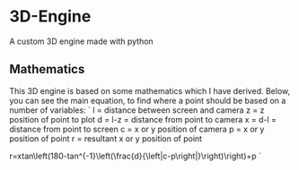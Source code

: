 # 3D-Engine
A custom 3D engine made with python

## Mathematics
This 3D engine is based on some mathematics which I have derived. Below, you can see the main equation, to find where a point should be based on a number of variables:
`
l = distance between screen and camera
z = z position of point to plot
d = l-z = distance from point to camera
x = d-l = distance from point to screen
c = x or y position of camera
p = x or y position of point
r = resultant x or y position of point

r=xtan\left(180-tan^{-1}\left(\frac{d}{\left|c-p\right|}\right)\right)+p
`
